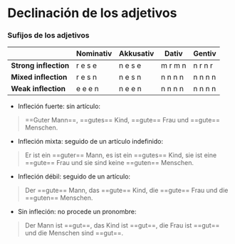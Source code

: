 # Declinación de los adjetivos

### Sufijos de los adjetivos

|                        | Nominativ | Akkusativ | Dativ      | Gentiv    |
| ---------------------- | --------- | --------- | ---------- | --------- |
| **Strong inflection**  | r e s e   | n e s e   | m r m n    | n r n r   |
| **Mixed inflection**   | r e s n   | n e s n   | n n n n    | n n n n   |
| **Weak inflection**    | e e e n   | n e e n   | n n n n    | n n n n   |


- Infleción fuerte: sin artículo:

> ==Guter Mann==, ==gutes== Kind, ==gute== Frau und ==gute== Menschen.

- Infleción mixta: seguido de un artículo indefinido:

> Er ist ein ==guter== Mann, es ist ein ==gutes== Kind, sie ist eine ==gute== Frau und sie sind keine ==guten== Menschen.

- Infleción débil: seguido de un artículo:

> Der ==gute== Mann, das ==gute== Kind, die ==gute== Frau und die ==guten== Menschen.

- Sin infleción: no procede un pronombre:

> Der Mann ist ==gut==, das Kind ist ==gut==, die Frau ist ==gut== und die Menschen sind ==gut==.
